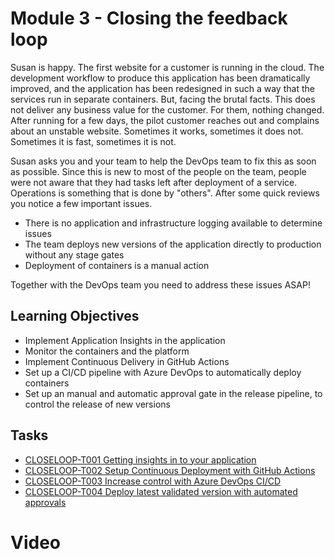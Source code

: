 # Module 3 - Closing the feedback loop

Susan is happy. The first website for a customer is running in the cloud. The development workflow to produce this application has been dramatically improved, and the application has been redesigned in such a way that the services run in separate containers. But, facing the brutal facts. This does not deliver any business value for the customer. For them, nothing changed. After running for a few days, the pilot customer reaches out and complains about an unstable website. Sometimes it works, sometimes it does not. Sometimes it is fast, sometimes it is not. 

Susan asks you and your team to help the DevOps team to fix this as soon as possible. Since this is new to most of the people on the team, people were not aware that they had tasks left after deployment of a service. Operations is something that is done by "others". After some quick reviews you notice a few important issues.

* There is no application and infrastructure logging available to determine issues
* The team deploys new versions of the application directly to production without any stage gates
* Deployment of containers is a manual action

Together with the DevOps team you need to address these issues ASAP!

## Learning Objectives

*	Implement Application Insights in the application
*	Monitor the containers and the platform
*	Implement Continuous Delivery in GitHub Actions
*	Set up a CI/CD pipeline with Azure DevOps to automatically deploy containers
*	Set up an manual and automatic approval gate in the release pipeline, to control the release of new versions

## Tasks

* [CLOSELOOP-T001 Getting insights in to your application](Tasks/CLOSELOOP-T001.md)
* [CLOSELOOP-T002 Setup Continuous Deployment with GitHub Actions](Tasks/CLOSELOOP-T002.md)
* [CLOSELOOP-T003 Increase control with Azure DevOps CI/CD](Tasks/CLOSELOOP-T003.md)
* [CLOSELOOP-T004 Deploy latest validated version with automated approvals](Tasks/CLOSELOOP-T004.md)

# Video

